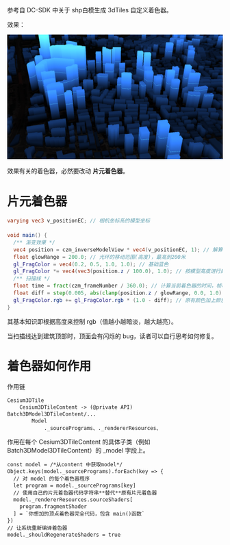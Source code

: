 参考自 DC-SDK 中关于 shp白模生成 3dTiles 自定义着色器。

效果：

![image-20201230145110539](attachments/image-20201230145110539.png)

效果有关的着色器，必然要改动 **片元着色器**。

# 片元着色器

``` GLSL
varying vec3 v_positionEC; // 相机坐标系的模型坐标

void main() {
  /** 渐变效果 */
  vec4 position = czm_inverseModelView * vec4(v_positionEC, 1); // 解算出模型坐标
  float glowRange = 200.0; // 光环的移动范围(高度)，最高到200米
  gl_FragColor = vec4(0.2, 0.5, 1.0, 1.0); // 基础蓝色
  gl_FragColor *= vec4(vec3(position.z / 100.0), 1.0); // 按模型高度进行颜色变暗处理
  /** 扫描线 */
  float time = fract(czm_frameNumber / 360.0); // 计算当前着色器的时间，帧率/（6*60），即时间放慢6倍
  float diff = step(0.005, abs(clamp(position.z / glowRange, 0.0, 1.0) - time)); // 根据时间来计算颜色差异，比例
  gl_FragColor.rgb += gl_FragColor.rgb * (1.0 - diff); // 原有颜色加上颜色差异值提高亮度
}
```

其基本知识即根据高度来控制 rgb（值越小越暗淡，越大越亮）。

当扫描线达到建筑顶部时，顶面会有闪烁的 bug，读者可以自行思考如何修复。



# 着色器如何作用

作用链

``` 
Cesium3DTile
	Cesium3DTileContent -> (@private API) Batch3DModel3DTileContent/...
		Model
			._sourcePrograms、._rendererResources、
```

作用在每个 Cesium3DTileContent 的具体子类（例如 Batch3DModel3DTileContent）的 _model 字段上。

``` JS
const model = /*从content 中获取model*/
Object.keys(model._sourcePrograms).forEach(key => {
  // 对 model 的每个着色器程序
  let program = model._sourcePrograms[key]
  // 使用自己的片元着色器代码字符串**替代**原有片元着色器
  model._rendererResources.sourceShaders[
    program.fragmentShader
  ] = `你想加的顶点着色器完全代码，包含 main()函数`
})
// 让系统重新编译着色器
model._shouldRegenerateShaders = true
```

